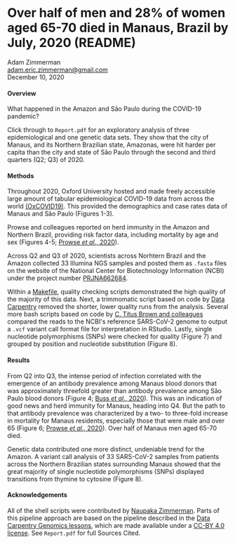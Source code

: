 # Over half of men and 28% of women aged 65-70 died in Manaus, Brazil by July, 2020 (README)
Adam Zimmerman  
adam.eric.zimmerman@gmail.com  
December 10, 2020  

#### Overview

What happened in the Amazon and São Paulo during the COVID-19 pandemic? 

Click through to `Report.pdf` for an exploratory analysis of three epidemiological and one genetic data sets. They show that the city of Manaus, and its Northern Brazilian state, Amazonas, were hit harder per capita than the city and state of São Paulo through the second and third quarters (Q2; Q3) of 2020.

#### Methods

Throughout 2020, Oxford University hosted and made freely accessible large amount of tabular epidemiological COVID-19 data from across the world [(OxCOVID19)](https://covid19.eng.ox.ac.uk/). This provided the demographics and case rates data of Manaus and São Paulo (Figures 1-3).

Prowse and colleagues reported on herd immunity in the Amazon and Northern Brazil, providing risk factor data, including mortality by age and sex (Figures 4-5; [Prowse _et al_., 2020](https://www.medrxiv.org/content/early/2020/10/15/2020.09.25.20201939)).

Across Q2 and Q3 of 2020, scientists across Norhtern Brazil and the Amazon collected 33 Illumina NGS samples and posted them as `.fasta` files on the website of the National Center for Biotechnology Information (NCBI) under the project number [PRJNA662684](https://www.ncbi.nlm.nih.gov/bioproject/PRJNA662684).

Within a [Makefile](https://www.gnu.org/software/make/manual/make.html), quality checking scripts demonstrated the high quality of the majority of this data. Next, a trimmomatic script based on code by [Data Carpentry](https://datacarpentry.org/wrangling-genomics/03-trimming/index.html) removed the shorter, lower quality runs from the analysis. Several more bash scripts based on code by [C. Titus Brown and colleagues](https://angus.readthedocs.io/en/2017/variant-calling.html) compared the reads to the NCBI's reference SARS-CoV-2 genome to output a `.vcf` variant call format file for interpretation in RStudio. Lastly, single nucleotide polymorphisms (SNPs) were checked for quality (Figure 7) and grouped by position and nucleotide substitution (Figure 8).

#### Results

From Q2 into Q3, the intense period of infection correlated with the emergence of an antibody prevalence among Manaus blood donors that was approximately threefold greater than antibody prevalence among São Paulo blood donors (Figure 4; [Buss _et al_., 2020](https://www.medrxiv.org/content/early/2020/09/21/2020.09.16.20194787)). This was an indication of good news and herd immunity for Manaus, heading into Q4. But the path to that antibody prevalence was characterized by a two- to three-fold increase in mortality for Manaus residents, especially those that were male and over 65 (Figure 6; [Prowse _et al_., 2020](https://www.medrxiv.org/content/early/2020/10/15/2020.09.25.20201939)). Over half of Manaus men aged 65-70 died.

Genetic data contributed one more distinct, undeniable trend for the Amazon. A variant call analysis of 33 SARS-CoV-2 samples from patients across the Northern Brazilian states surrounding Manaus showed that the great majority of single nucleotide polymorphisms (SNPs) displayed transitions from thymine to cytosine (Figure 8).

#### Acknowledgements
All of the shell scripts were contributed by [Naupaka Zimmerman](https://github.com/naupaka). Parts of this pipeline approach are based on the pipeline described in the [Data Carpentry Genomics lessons](https://datacarpentry.org/genomics-workshop/), which are made available under a [CC-BY 4.0 license](https://creativecommons.org/licenses/by/4.0/). See `Report.pdf` for full Sources Cited.

